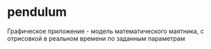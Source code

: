 # pendulum

Графическое приложение - модель математического маятника, с отрисовкой в реальном времени по заданным параметрам